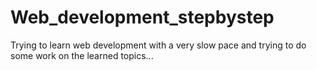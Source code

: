 # Web_development_stepbystep

Trying to learn web development with a very slow pace and trying to do some work on the learned topics...
